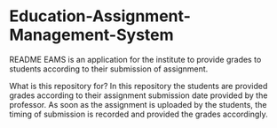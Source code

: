 # Education-Assignment-Management-System

README
EAMS is an application for the institute to provide grades to students according to their submission of assignment.

What is this repository for?
In this repository the students are provided grades according to their assignment submission date provided by the professor.
As soon as the assignment is uploaded by the students, the timing of submission is recorded and provided the grades accordingly.

